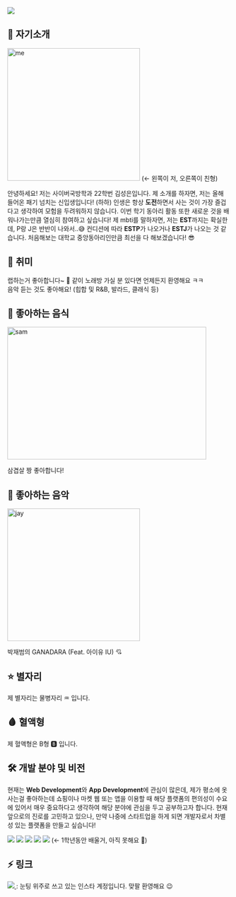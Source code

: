 <!--
**000217/000217** is a ✨ _special_ ✨ repository because its `README.md` (this file) appears on your GitHub profile.

Here are some ideas to get you started:

- 🔭 I’m currently working on ...
- 🌱 I’m currently learning ...
- 👯 I’m looking to collaborate on ...
- 🤔 I’m looking for help with ...
- 💬 Ask me about ...
- 📫 How to reach me: ...
- 😄 Pronouns: ...
- ⚡ Fun fact: ...
-->

<p>
  <img src="https://capsule-render.vercel.app/api?type=waving&amp;height=250&amp;text=안녕하세요!&amp;fontAlign=60&amp;color=gradient" style="max-width: 100%;">
</p>

## 👋 자기소개

<p>
  <img src="https://postfiles.pstatic.net/MjAyMjAzMjFfODUg/MDAxNjQ3Nzk4OTI5NzE0.kdpkNIeUnmOHWjeVADsCS-36TkLovYPqN4UEkU1XxwMg.nJkegs-nkVH9dzKQbuCWlaefguFVpTM08V0I01q5oWwg.JPEG.geecbfdb/1647798615845.jpg?type=w966" alt="me" width="300" height="300"> (← 왼쪽이 저, 오른쪽이 친형)
</p> 

안녕하세요! 저는 사이버국방학과 22학번 김성은입니다. 제 소개를 하자면, 저는 올해 들어온 패기 넘치는 신입생입니다! (하하) 인생은 항상 **도전**하면서 사는 것이 가장 즐겁다고 생각하여 모험을 두려워하지 않습니다. 이번 학기 동아리 활동 또한 새로운 것을 배워나가는만큼 열심히 참여하고 싶습니다! 제 mbti를 말하자면, 저는 **EST**까지는 확실한데, P랑 J은 반반이 나와서..😅 컨디션에 따라 **ESTP**가 나오거나 **ESTJ**가 나오는 것 같습니다. 처음해보는 대학교 중앙동아리인만큼 최선을 다 해보겠습니다! 😎

## 🎲 취미

 랩하는거 좋아합니다~ 🎤 같이 노래방 가실 분 있다면 언제든지 환영해요 ㅋㅋ <br>음악 듣는 것도 좋아해요! (힙합 및 R&B, 발라드, 클래식 등)
 
## 🍱 좋아하는 음식
<p>
  <img src="https://cdn.mindgil.com/news/photo/202103/70839_7148_1250.jpg" alt="sam" width="450" height="300">
</p> 삼겹살 짱 좋아합니다!
 
## 🎵 좋아하는 음악
<p>
  <img src="https://t2.genius.com/unsafe/432x432/https%3A%2F%2Fimages.genius.com%2Fdff6391544deb958a61baf250934dc62.1000x1000x1.png" alt="jay" width="300" height="300">
</p> 박재범의 GANADARA (Feat. 아이유 IU) 💘

## ⭐ 별자리
 제 별자리는 물병자리 ♒ 입니다.
 
## 🩸 혈액형
 제 혈액형은 B형 🅱 입니다.

## 🛠 개발 분야 및 비전

현재는 **Web Development**와 **App Development**에 관심이 많은데, 제가 평소에 옷 사는걸 좋아하는데 쇼핑이나 마켓 웹 또는 앱을 이용할 때 해당 플랫폼의 편의성이 수요에 있어서 매우 중요하다고 생각하여 해당 분야에 관심을 두고 공부하고자 합니다. 현재 앞으로의 진로를 고민하고 있으나, 만약 나중에 스타트업을 하게 되면 개발자로서 차별성 있는 플랫폼을 만들고 싶습니다!
 

<p>
  <img src="https://img.shields.io/badge/C-a8b9cc?style=flat&logo=c&logoColor=ffffff"/>
  <img src="https://img.shields.io/badge/Java-007396?style=flat&logo=Java&logoColor=ffffff"/>
  <img src="https://img.shields.io/badge/Python-3776ab?style=flat&logo=Python&logoColor=ffffff"/>
  <img src="https://img.shields.io/badge/JavaScript-f7df1e?style=flat&logo=JavaScript&logoColor=ffffff"/>
  <img src="https://img.shields.io/badge/HTML5-e34f26?style=flat&logo=HTML5&logoColor=ffffff"/> (← 1학년동안 배울거, 아직 못해요 🥺)<br> 
</p>

## ⚡ 링크
<a href="https://www.instagram.com/2ooo.2.17/" target="_blank">
    <img src="https://img.shields.io/badge/Instagram-FF7DB4?style=flat&logo=Instagram&logoColor=ffffff"/>
</a> : 눈팅 위주로 쓰고 있는 인스타 계정입니다. 맞팔 환영해요 😉
